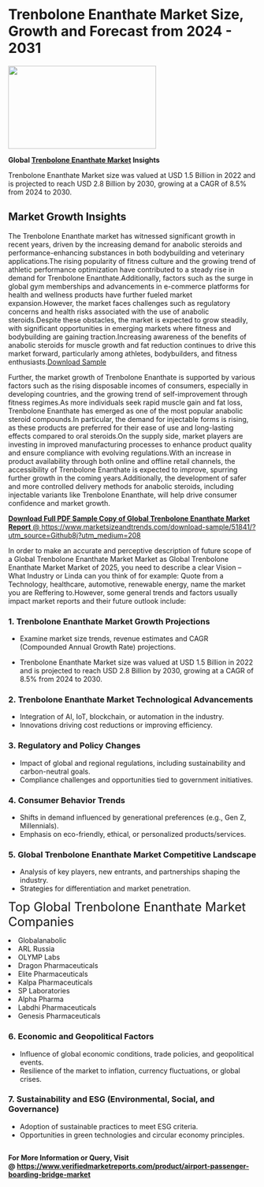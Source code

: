 <H1>Trenbolone Enanthate Market Size, Growth and Forecast from 2024 - 2031</H1><img class="aligncenter size-medium wp-image-584254" src="https://thirdeyenews.in/wp-content/uploads/2024/09/Global-Market-Research-300x168.jpeg" alt="" width="300" height="168" /><p><strong>Global&nbsp;<a href="https://www.marketsizeandtrends.com/download-sample/51841/?utm_source=Github8j?utm_medium=208">Trenbolone Enanthate Market</a> Insights</strong></p><p>Trenbolone Enanthate Market size was valued at USD 1.5 Billion in 2022 and is projected to reach USD 2.8 Billion by 2030, growing at a CAGR of 8.5% from 2024 to 2030.</p><p><h2>Market Growth Insights</h2> <p>The Trenbolone Enanthate market has witnessed significant growth in recent years, driven by the increasing demand for anabolic steroids and performance-enhancing substances in both bodybuilding and veterinary applications.The rising popularity of fitness culture and the growing trend of athletic performance optimization have contributed to a steady rise in demand for Trenbolone Enanthate.Additionally, factors such as the surge in global gym memberships and advancements in e-commerce platforms for health and wellness products have further fueled market expansion.However, the market faces challenges such as regulatory concerns and health risks associated with the use of anabolic steroids.Despite these obstacles, the market is expected to grow steadily, with significant opportunities in emerging markets where fitness and bodybuilding are gaining traction.Increasing awareness of the benefits of anabolic steroids for muscle growth and fat reduction continues to drive this market forward, particularly among athletes, bodybuilders, and fitness enthusiasts.<a href="sample-download-link">Download Sample</a></p> <p>Further, the market growth of Trenbolone Enanthate is supported by various factors such as the rising disposable incomes of consumers, especially in developing countries, and the growing trend of self-improvement through fitness regimes.As more individuals seek rapid muscle gain and fat loss, Trenbolone Enanthate has emerged as one of the most popular anabolic steroid compounds.In particular, the demand for injectable forms is rising, as these products are preferred for their ease of use and long-lasting effects compared to oral steroids.On the supply side, market players are investing in improved manufacturing processes to enhance product quality and ensure compliance with evolving regulations.With an increase in product availability through both online and offline retail channels, the accessibility of Trenbolone Enanthate is expected to improve, spurring further growth in the coming years.Additionally, the development of safer and more controlled delivery methods for anabolic steroids, including injectable variants like Trenbolone Enanthate, will help drive consumer confidence and market growth.<a href="more-info-link"></p><p><span class=""><strong>Download Full PDF Sample Copy of Global Trenbolone Enanthate Market Report</strong> @ <a href="https://www.marketsizeandtrends.com/download-sample/51841/?utm_source=Github8j?utm_medium=208" target="_blank">https://www.marketsizeandtrends.com/download-sample/51841/?utm_source=Github8j?utm_medium=208</a></span></p><p>In order to make an accurate and perceptive description of future scope of a Global&nbsp;Trenbolone Enanthate Market Market as Global&nbsp;Trenbolone Enanthate Market Market of 2025, you need to describe a clear Vision &ndash; What Industry or Linda can you think of for example: Quote from a Technology, healthcare, automotive, renewable energy, name the market you are Reffering to.However, some general trends and factors usually impact market reports and their future outlook include:</p><h3>1.&nbsp;<strong>Trenbolone Enanthate Market Growth Projections</strong></h3><ul><li>Examine market size trends, revenue estimates and CAGR (Compounded Annual Growth Rate) projections.</li><li><p>Trenbolone Enanthate Market size was valued at USD 1.5 Billion in 2022 and is projected to reach USD 2.8 Billion by 2030, growing at a CAGR of 8.5% from 2024 to 2030.</p></li></ul><h3>2.&nbsp;<strong>Trenbolone Enanthate Market Technological Advancements</strong></h3><ul><li>Integration of AI, IoT, blockchain, or automation in the industry.</li><li>Innovations driving cost reductions or improving efficiency.</li></ul><h3>3.&nbsp;<strong>Regulatory and Policy Changes</strong></h3><ul><li>Impact of global and regional regulations, including sustainability and carbon-neutral goals.</li><li>Compliance challenges and opportunities tied to government initiatives.</li></ul><h3>4.&nbsp;<strong>Consumer Behavior Trends</strong></h3><ul><li>Shifts in demand influenced by generational preferences (e.g., Gen Z, Millennials).</li><li>Emphasis on eco-friendly, ethical, or personalized products/services.</li></ul><h3>5.&nbsp;<strong>Global Trenbolone Enanthate Market Competitive Landscape</strong></h3><ul><li>Analysis of key players, new entrants, and partnerships shaping the industry.</li><li>Strategies for differentiation and market penetration.</li></ul><p data-pm-slice="1 1 []"><span style="color: inherit; font-family: inherit; font-size: 25px;">Top Global Trenbolone Enanthate Market Companies</span></p><div class="" data-test-id=""><p><li>Globalanabolic</li><li> ARL Russia</li><li> OLYMP Labs</li><li> Dragon Pharmaceuticals</li><li> Elite Pharmaceuticals</li><li> Kalpa Pharmaceuticals</li><li> SP Laboratories</li><li> Alpha Pharma</li><li> Labdhi Pharmaceuticals</li><li> Genesis Pharmaceuticals</li></p></div><h3>6.&nbsp;<strong>Economic and Geopolitical Factors</strong></h3><ul><li>Influence of global economic conditions, trade policies, and geopolitical events.</li><li>Resilience of the market to inflation, currency fluctuations, or global crises.</li></ul><h3>7.&nbsp;<strong>Sustainability and ESG (Environmental, Social, and Governance)</strong></h3><ul><li>Adoption of sustainable practices to meet ESG criteria.</li><li>Opportunities in green technologies and circular economy principles.</li></ul><h2><strong style="font-size: 14px;">For More Information or Query, Visit @&nbsp;</strong><a style="background-color: #ffffff; font-size: 14px;" href="https://www.marketsizeandtrends.com/report/trenbolone-enanthate-market/" target="_blank">https://www.verifiedmarketreports.com/product/airport-passenger-boarding-bridge-market</a></h2>